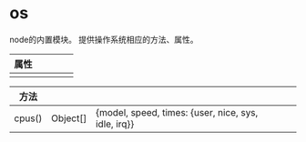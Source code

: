 # os

node的内置模块。
提供操作系统相应的方法、属性。

|属性|||||
|-|-|-|-|-|
||||||

|方法|||||
|-|-|-|-|-|
|cpus()|Object[]|{model, speed, times: {user, nice, sys, idle, irq}}|||

